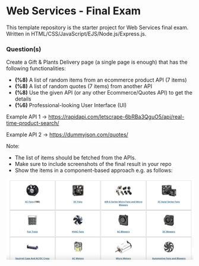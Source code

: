 # Web Services - Final Exam

This template repository is the starter project for Web Services final exam. Written in HTML/CSS/JavaScript/EJS/Node.js/Express.js.

### Question(s)

Create a Gift & Plants Delivery page (a single page is enough) that has the following functionalities:

- **(%8)** A list of random items from an ecommerce product API (7 items)
- **(%8)** A list of random quotes (7 items) from another API
- **(%8)** Use the given API (or any other Ecommerce/Quotes API) to get the details
- **(%6)** Professional-looking User Interface (UI)

Example API 1 -> https://rapidapi.com/letscrape-6bRBa3QguO5/api/real-time-product-search/

Example API 2 -> https://dummyjson.com/quotes/

Note:

- The list of items should be fetched from the APIs.
- Make sure to include screenshots of the final result in your repo
- Show the items in a component-based approach e.g. as follows:

![](Q1.png)

